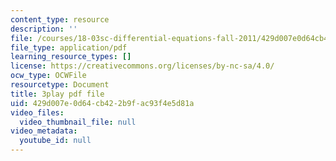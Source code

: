 ```yaml
---
content_type: resource
description: ''
file: /courses/18-03sc-differential-equations-fall-2011/429d007e0d64cb422b9fac93f4e5d81a_2SuTN8rpe4I.pdf
file_type: application/pdf
learning_resource_types: []
license: https://creativecommons.org/licenses/by-nc-sa/4.0/
ocw_type: OCWFile
resourcetype: Document
title: 3play pdf file
uid: 429d007e-0d64-cb42-2b9f-ac93f4e5d81a
video_files:
  video_thumbnail_file: null
video_metadata:
  youtube_id: null
---
```

